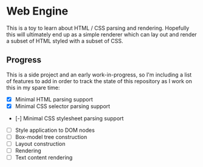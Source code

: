 # Web Engine
This is a toy to learn about HTML / CSS parsing and rendering. Hopefully this
will ultimately end up as a simple renderer which can lay out and render a subset
of HTML styled with a subset of CSS.

## Progress
This is a side project and an early work-in-progress, so I'm including a list
of features to add in order to track the state of this repository as I work on
this in my spare time:

- [X] Minimal HTML parsing support
- [X] Minimal CSS selector parsing support
- [-] Minimal CSS stylesheet parsing support
- [ ] Style application to DOM nodes
- [ ] Box-model tree construction
- [ ] Layout construction
- [ ] Rendering
- [ ] Text content rendering